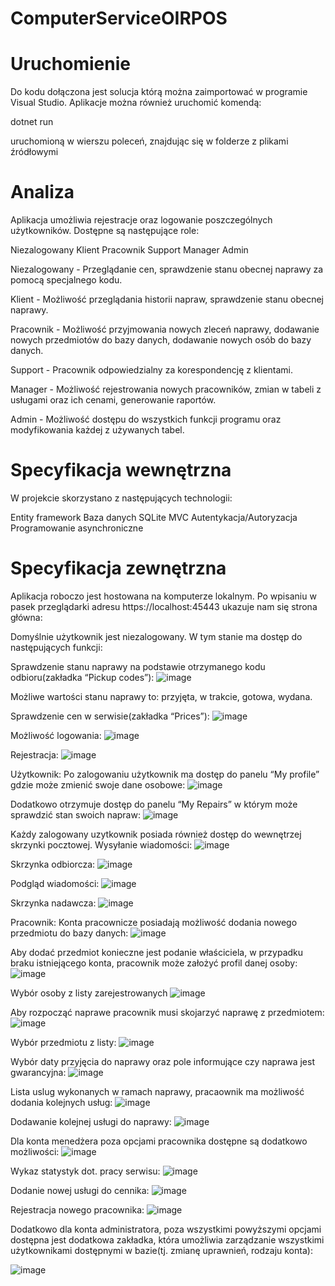 # ComputerServiceOIRPOS

# Uruchomienie

Do kodu dołączona jest solucja którą można zaimportować w programie Visual Studio.
Aplikacje można również uruchomić komendą:

dotnet run

uruchomioną w wierszu poleceń, znajdując się w folderze z plikami źródłowymi

# Analiza

Aplikacja umożliwia rejestracje oraz logowanie poszczególnych użytkowników. Dostępne są następujące role:

Niezalogowany
Klient
Pracownik
Support
Manager
Admin


Niezalogowany - Przeglądanie cen, sprawdzenie stanu obecnej naprawy za pomocą specjalnego kodu.

Klient - Możliwość przeglądania historii napraw, sprawdzenie stanu obecnej naprawy.

Pracownik - Możliwość przyjmowania nowych zleceń naprawy, dodawanie nowych przedmiotów do bazy danych, dodawanie nowych osób do bazy danych.

Support - Pracownik odpowiedzialny za korespondencję z klientami.

Manager - Możliwość rejestrowania nowych pracowników, zmian w tabeli z usługami oraz ich cenami, generowanie raportów.

Admin - Możliwość dostępu do wszystkich funkcji programu oraz modyfikowania każdej z używanych tabel.

# Specyfikacja wewnętrzna
W projekcie skorzystano z następujących technologii:

Entity framework
Baza danych SQLite
MVC
Autentykacja/Autoryzacja
Programowanie asynchroniczne


# Specyfikacja zewnętrzna
Aplikacja roboczo jest hostowana na komputerze lokalnym. Po wpisaniu w pasek przeglądarki adresu https://localhost:45443 ukazuje nam się strona główna:



Domyślnie użytkownik jest niezalogowany. W tym stanie ma dostęp do następujących funkcji:

Sprawdzenie stanu naprawy na podstawie otrzymanego kodu odbioru(zakładka “Pickup codes”):
![image](https://user-images.githubusercontent.com/43991762/219813689-e6c8579c-9089-411e-8493-058ba236f6c1.png)


Możliwe wartości stanu naprawy to: przyjęta, w trakcie, gotowa, wydana.

Sprawdzenie cen w serwisie(zakładka “Prices”):
![image](https://user-images.githubusercontent.com/43991762/219813794-eb039822-de95-4fe1-a188-c6064b7bee1e.png)



Możliwość logowania:
![image](https://user-images.githubusercontent.com/43991762/219813814-e302536f-3de6-41d5-a66e-acb55cf1ab38.png)

Rejestracja:
![image](https://user-images.githubusercontent.com/43991762/219813834-211cade6-fe2a-4525-8b1b-293520f942d0.png)


Użytkownik:
Po zalogowaniu użytkownik ma dostęp do panelu “My profile” gdzie może zmienić swoje dane osobowe:
![image](https://user-images.githubusercontent.com/43991762/219813870-bee67774-fd38-4a2d-9599-ce8e447219a2.png)


Dodatkowo otrzymuje dostęp do panelu “My Repairs” w którym może sprawdzić stan swoich napraw:
![image](https://user-images.githubusercontent.com/43991762/219813884-823665d9-c8a3-467d-b193-7e3949741dae.png)

Każdy zalogowany uzytkownik posiada również dostęp do wewnętrzej skrzynki pocztowej.
Wysyłanie wiadomości:
![image](https://user-images.githubusercontent.com/43991762/219813905-0e46cc8e-2d28-41ec-8c7b-e31ea7bd7281.png)


Skrzynka odbiorcza:
![image](https://user-images.githubusercontent.com/43991762/219813930-800cb242-48e9-451b-8f7e-f606863678aa.png)

Podgląd wiadomości:
![image](https://user-images.githubusercontent.com/43991762/219813952-e43e35ef-f959-44d6-8665-68a0c125ddfc.png)

Skrzynka nadawcza:
![image](https://user-images.githubusercontent.com/43991762/219813979-74abcf64-5535-45a7-8f17-e74dc3d3d022.png)



Pracownik:
Konta pracownicze posiadają możliwość dodania nowego przedmiotu do bazy danych:
![image](https://user-images.githubusercontent.com/43991762/219814004-bba12543-258f-498c-85bf-41e110b5e5e7.png)


Aby dodać przedmiot konieczne jest podanie właściciela, w przypadku braku istniejącego konta, pracownik może założyć profil danej osoby:
![image](https://user-images.githubusercontent.com/43991762/219814039-1859837e-da75-47e3-bab1-a1d9cbf188e3.png)

Wybór osoby z listy zarejestrowanych
![image](https://user-images.githubusercontent.com/43991762/219814065-4f1ada27-ffc3-479a-8b35-8154884510c8.png)


Aby rozpocząć naprawe pracownik musi skojarzyć naprawę z przedmiotem:
![image](https://user-images.githubusercontent.com/43991762/219814173-6c003546-327e-4f88-8fbd-98a0dcea0114.png)


Wybór przedmiotu z listy:
![image](https://user-images.githubusercontent.com/43991762/219814205-45365ca0-c9c9-496a-8d2d-c576efba8e84.png)

Wybór daty przyjęcia do naprawy oraz pole informujące czy naprawa jest gwarancyjna:
![image](https://user-images.githubusercontent.com/43991762/219814218-86572d1a-b36a-491f-82e2-ff4a5505919c.png)

Lista uslug wykonanych w ramach naprawy, pracaownik ma możliwość dodania kolejnych usług:
![image](https://user-images.githubusercontent.com/43991762/219814238-7c229720-0b53-4ab8-859f-bcb81cc056c6.png)

Dodawanie kolejnej usługi do naprawy:
![image](https://user-images.githubusercontent.com/43991762/219814260-f46ec606-9bed-4eb9-a501-4f23ec00342f.png)


Dla konta menedżera poza opcjami pracownika dostępne są dodatkowo możliwości:
![image](https://user-images.githubusercontent.com/43991762/219814278-e08cd935-f644-4d4c-865c-2caae8420504.png)


Wykaz statystyk dot. pracy serwisu:
![image](https://user-images.githubusercontent.com/43991762/219814310-979a4701-25f0-42ea-853b-673f802726d1.png)


Dodanie nowej usługi do cennika:
![image](https://user-images.githubusercontent.com/43991762/219814358-053fbf7c-5b0f-40ca-a190-dcaf0e30a2f7.png)




Rejestracja nowego pracownika:
![image](https://user-images.githubusercontent.com/43991762/219814379-5dc97280-3824-42c5-8705-ae82d1faf067.png)




Dodatkowo dla konta administratora, poza wszystkimi powyższymi opcjami dostępna jest dodatkowa zakładka, która umożliwia zarządzanie wszystkimi użytkownikami dostępnymi w bazie(tj. zmianę uprawnień, rodzaju konta):

![image](https://user-images.githubusercontent.com/43991762/219814396-993bbd7a-f37d-4cf5-8c5e-03a987943ccb.png)


